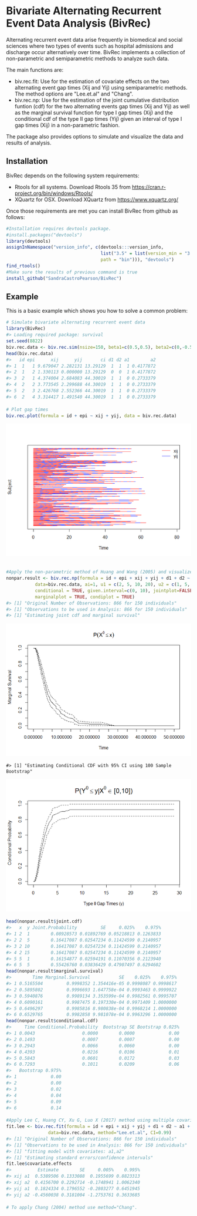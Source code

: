 
<!-- README.md is generated from README.Rmd. Please edit that file -->
Bivariate Alternating Recurrent Event Data Analysis (BivRec)
============================================================

Alternating recurrent event data arise frequently in biomedical and social sciences where two types of events such as hospital admissions and discharge occur alternatively over time. BivRec implements a collection of non-parametric and semiparametric methods to analyze such data.

The main functions are:
+ biv.rec.fit: Use for the estimation of covariate effects on the two alternating event gap times (Xij and Yij) using semiparametric methods. The method options are "Lee.et.al" and "Chang".
+ biv.rec.np: Use for the estimation of the joint cumulative distribution funtion (cdf) for the two alternating events gap times (Xij and Yij) as well as the marginal survival function for type I gap times (Xij) and the conditional cdf of the type II gap times (Yij) given an interval of type I gap times (Xij) in a non-parametric fashion.

The package also provides options to simulate and visualize the data and results of analysis.

Installation
------------

BivRec depends on the following system requirements:
+ Rtools for all systems. Download Rtools 35 from <https://cran.r-project.org/bin/windows/Rtools/>
+ XQuartz for OSX. Download XQuartz from <https://www.xquartz.org/>

Once those requirements are met you can install BivRec from github as follows:

``` r
#Installation requires devtools package.
#install.packages("devtools")
library(devtools)
assignInNamespace("version_info", c(devtools:::version_info, 
                                    list("3.5" = list(version_min = "3.3.0", version_max = "99.99.99", 
                                    path = "bin"))), "devtools")
find_rtools()
#Make sure the results of previous command is true
install_github("SandraCastroPearson/BivRec")
```

Example
-------

This is a basic example which shows you how to solve a common problem:

``` r
# Simulate bivariate alternating recurrent event data
library(BivRec)
#> Loading required package: survival
set.seed(8822)
biv.rec.data <- biv.rec.sim(nsize=150, beta1=c(0.5,0.5), beta2=c(0,-0.5), tau_c=63, set=1.1)
head(biv.rec.data)
#>   id epi      xij      yij       ci d1 d2 a1        a2
#> 1  1   1 9.679047 2.282131 13.29129  1  1  1 0.4177872
#> 2  1   2 1.330113 0.000000 13.29129  0  0  1 0.4177872
#> 3  2   1 4.374004 2.684083 44.30019  1  1  0 0.2733379
#> 4  2   2 3.773545 2.299688 44.30019  1  1  0 0.2733379
#> 5  2   3 2.426768 2.552366 44.30019  1  1  0 0.2733379
#> 6  2   4 3.314417 1.491540 44.30019  1  1  0 0.2733379

# Plot gap times
biv.rec.plot(formula = id + epi ~ xij + yij, data = biv.rec.data)
```

![](README-BivRecExample-1.png)

``` r

#Apply the non-parametric method of Huang and Wang (2005) and visualize marginal and conditional results.
nonpar.result <- biv.rec.np(formula = id + epi + xij + yij + d1 + d2 ~ 1,
           data=biv.rec.data, ai=1, u1 = c(2, 5, 10, 20), u2 = c(1, 5, 10, 15),
           conditional = TRUE, given.interval=c(0, 10), jointplot=FALSE,
           marginalplot = TRUE, condiplot = TRUE)
#> [1] "Original Number of Observations: 866 for 150 individuals"
#> [1] "Observations to be used in Analysis: 866 for 150 individuals"
#> [1] "Estimating joint cdf and marginal survival"
```

![](README-BivRecExample-2.png)

    #> [1] "Estimating Conditional CDF with 95% CI using 100 Sample Bootstrap"

![](README-BivRecExample-3.png)

``` r
head(nonpar.result$joint.cdf)
#>   x  y Joint.Probability         SE     0.025%    0.975%
#> 1 2  1        0.08928573 0.01892769 0.05218813 0.1263833
#> 2 2  5        0.16417087 0.02547234 0.11424599 0.2140957
#> 3 2 10        0.16417087 0.02547234 0.11424599 0.2140957
#> 4 2 15        0.16417087 0.02547234 0.11424599 0.2140957
#> 5 5  1        0.16154877 0.02594191 0.11070356 0.2123940
#> 6 5  5        0.55426760 0.03836429 0.47907497 0.6294602
head(nonpar.result$marginal.survival)
#>        Time Marginal.Survival           SE    0.025%    0.975%
#> 1 0.5165504         0.9998352 1.354416e-05 0.9998087 0.9998617
#> 2 0.5895802         0.9996693 1.647758e-04 0.9993463 0.9999922
#> 3 0.5940876         0.9989134 3.353599e-04 0.9982561 0.9995707
#> 4 0.6090161         0.9987475 8.197330e-04 0.9971409 1.0000000
#> 5 0.6496297         0.9985816 8.980838e-04 0.9968214 1.0000000
#> 6 0.6529765         0.9982858 9.981078e-04 0.9963296 1.0000000
head(nonpar.result$conditional.cdf)
#>     Time Conditional.Probability  Bootstrap SE Bootstrap 0.025%
#> 1 0.0043                  0.0000        0.0000             0.00
#> 2 0.1493                  0.0007        0.0007             0.00
#> 3 0.2943                  0.0066        0.0060             0.00
#> 4 0.4393                  0.0216        0.0106             0.01
#> 5 0.5843                  0.0601        0.0172             0.03
#> 6 0.7293                  0.1011        0.0209             0.06
#>   Bootstrap 0.975%
#> 1             0.00
#> 2             0.00
#> 3             0.02
#> 4             0.04
#> 5             0.09
#> 6             0.14

#Apply Lee C, Huang CY, Xu G, Luo X (2017) method using multiple covariates.
fit.lee <- biv.rec.fit(formula = id + epi + xij + yij + d1 + d2 ~ a1 + a2,
                data=biv.rec.data, method="Lee.et.al", CI=0.99)
#> [1] "Original Number of Observations: 866 for 150 individuals"
#> [1] "Observations to be used in Analysis: 866 for 150 individuals"
#> [1] "fitting model with covariates: a1,a2"
#> [1] "Estimating standard errors/confidence intervals"
fit.lee$covariate.effects
#>          Estimate        SE     0.005%    0.995%
#> xij a1  0.5389506 0.1333088  0.1955699 0.8823313
#> xij a2  0.4156700 0.2292714 -0.1748941 1.0062340
#> yij a1  0.1824334 0.1796552 -0.2803277 0.6451945
#> yij a2 -0.4560038 0.3181004 -1.2753761 0.3633685

# To apply Chang (2004) method use method="Chang".
```
